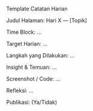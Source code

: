 Template Catatan Harian

Judul Halaman: Hari X — [Topik]

Time Block: …

Target Harian: …

Langkah yang Dilakukan: …

Insight & Temuan: …

Screenshot / Code: …

Refleksi: …

Publikasi: (Ya/Tidak)
